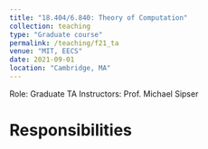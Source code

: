 ```yaml
---
title: "18.404/6.840: Theory of Computation"
collection: teaching
type: "Graduate course"
permalink: /teaching/f21_ta
venue: "MIT, EECS"
date: 2021-09-01
location: "Cambridge, MA"
---
```


Role: Graduate TA
Instructors: Prof. Michael Sipser

Responsibilities
===

